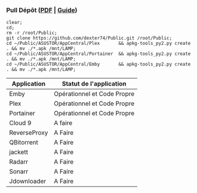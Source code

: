 ### Pull Dépôt ([PDF](https://downloadgb.asustor.com/developer/App_Central_Developer_Guide_4.1.0_20220622.pdf) | [Guide](https://amigotechnotes.wordpress.com/2014/05/06/how-to-create-an-apk-for-asustor-adm-to-distribute-your-lamp/))

```
clear;
cd;
rm -r /root/Public;
git clone https://github.com/dexter74/Public.git /root/Public;
cd ~/Public/ASUSTOR/AppCentral/Plex       && apkg-tools_py2.py create . && mv ./*.apk /mnt/LAMP;
cd ~/Public/ASUSTOR/AppCentral/Portainer  && apkg-tools_py2.py create . && mv ./*.apk /mnt/LAMP;
cd ~/Public/ASUSTOR/AppCentral/Emby       && apkg-tools_py2.py create . && mv ./*.apk /mnt/LAMP;
```

| Application  | Statut de l'application     |
|------------- | --------------------------- |
| Emby 	       | Opérationnel et Code Propre |
| Plex         | Opérationnel et Code Propre |
| Portainer    | Opérationnel et Code Propre |
| Cloud 9      | A faire                     |
| ReverseProxy | A Faire                     |
| QBitorrent   | A Faire                     |
| jackett      | A Faire                     |
| Radarr       | A Faire                     |
| Sonarr       | A Faire                     |
| Jdownloader  | A Faire                     |
